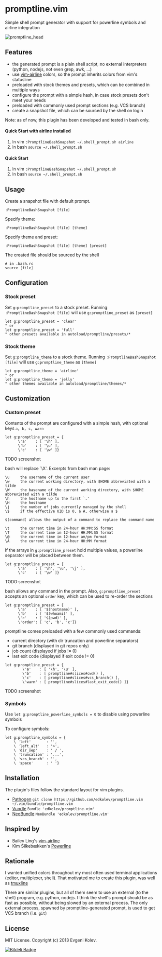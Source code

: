 # promptline.vim

Simple shell prompt generator with support for powerline symbols and airline integration

![promptline_head](https://f.cloud.github.com/assets/1532071/1797552/21be199a-6aef-11e3-8397-67754f12998d.png)

## Features

- the generated prompt is a plain shell script, no external interpreters (python, nodejs, not even grep, awk, ...)
- use [vim-airline][1] colors, so the prompt inherits colors from vim's statusline
- preloaded with stock themes and presets, which can be combined in multiple ways
- configure the prompt with a simple hash, in case stock presets don't meet your needs
- preloaded with commonly used prompt sections (e.g. VCS branch)
- create a snapshot file, which can be sourced by the shell on login

Note: as of now, this plugin has been developed and tested in bash only.

#### Quick Start with airline installed

1. In vim `:PromptlineBashSnapshot ~/.shell_prompt.sh airline`
2. In bash `source ~/.shell_prompt.sh`

#### Quick Start

1. In vim `:PromptlineBashSnapshot ~/.shell_prompt.sh`
2. In bash `source ~/.shell_prompt.sh`

## Usage

Create a snapshot file with default prompt.
```
:PromptlineBashSnapshot [file]
```

Specify theme:
```
:PromptlineBashSnapshot [file] [theme]
```

Specify theme and preset:
```
:PromptlineBashSnapshot [file] [theme] [preset]
```

The created file should be sourced by the shell
```
# in .bash.rc
source [file]
```

## Configuration

### Stock preset

Set `g:promptline_preset` to a stock preset. Running `:PromptlineBashSnapshot [file]` will use `g:promptline_preset` as `[preset]`

```
let g:promptline_preset = 'clear'
" or
let g:promptline_preset = 'full'
" other presets available in autoload/promptline/presets/*
```

### Stock theme

Set `g:promptline_theme` to a stock theme. Running `:PromptlineBashSnapshot [file]` will use `g:promptline_theme` as `[theme]`

```
let g:promptline_theme = 'airline'
" or
let g:promptline_theme = 'jelly'
" other themes available in autoload/promptline/themes/*
```

## Customization

### Custom preset

Contents of the prompt are configured with a simple hash, with optional keys `a, b, c, warn`
```
let g:promptline_preset = {
      \'a'    : [ '\h' ],
      \'b'    : [ '\u' ],
      \'c'    : [ '\w' ]}
```

TODO screenshot

bash will replace `\X'. Excerpts from bash man page:
```
\u     the username of the current user
\w     the current working directory, with $HOME abbreviated with a tilde
\W     the basename of the current working directory, with $HOME abbreviated with a tilde
\h     the hostname up to the first `.'
\H     the hostname
\j     the number of jobs currently managed by the shell
\$     if the effective UID is 0, a #, otherwise a $

$(command) allows the output of a command to replace the command name

\t     the current time in 24-hour HH:MM:SS format
\T     the current time in 12-hour HH:MM:SS format
\@     the current time in 12-hour am/pm format
\A     the current time in 24-hour HH:MM format
```

If the arrays in `g:promptline_preset` hold multiple values, a powerline separator will be placed between them.
```
let g:promptline_preset = {
      \'a'    : [ '\h', '\u', '\j' ],
      \'c'    : [ '\w' ]}
```

TODO screenshot

bash allows any command in the prompt. Also, `g:promptline_preset` accepts an optional `order` key, which can be used to re-order the sections
```
let g:promptline_preset = {
      \'a'    : [ '$(hostname)' ],
      \'b'    : [ '$(whoami)' ],
      \'c'    : [ '$(pwd)' ],
      \'order': [ 'c', 'b', 'c']}
```

promptline comes preloaded with a few commonly used commands:
- current directory (with dir truncation and powerline separators)
- git branch (displayed in git repos only)
- job count (displayed if jobs != 0)
- last exit code (displayed if exit code != 0)
```
let g:promptline_preset = {
        \'a'    : [ '\h', '\u' ],
        \'b'    : [ promptline#slices#cwd() ],
        \'c'    : [ promptline#slices#vcs_branch() ],
        \'warn' : [ promptline#slices#last_exit_code() ]}
```

TODO screenshot

### Symbols

Use `let g:promptline_powerline_symbols = 0` to disable using powerline symbols

To configure symbols:
```
let g:promptline_symbols = {
    \ 'left'       : '',
    \ 'left_alt'   : '>',
    \ 'dir_sep'    : ' / ',
    \ 'truncation' : '...',
    \ 'vcs_branch' : '',
    \ 'space'      : ' '}
```

## Installation

The plugin's files follow the standard layout for vim plugins.

- [Pathogen][4] `git clone https://github.com/edkolev/promptline.vim ~/.vim/bundle/promptline.vim`
- [Vundle][5] `Bundle 'edkolev/promptline.vim'`
- [NeoBundle][6] `NeoBundle 'edkolev/promptline.vim'`

## Inspired by

- Bailey Ling's [vim-airline][1]
- Kim Silkebækken's [Powerline][2]

## Rationale

I wanted unified colors throughout my most often used terminal applications (editor, multiplexer, shell).
That motivated me to create this plugin, was well as [tmuxline][3]

There are similar plugins, but all of them seem to use an external (to the shell) program, e.g. python, nodejs.
I think the shell's prompt should be as fast as possible, without being slowed by an external process.
The only external process, spawned by promptline-generated prompt, is used to get VCS branch (i.e. `git`)

## License

MIT License. Copyright (c) 2013 Evgeni Kolev.

[![Bitdeli Badge](https://d2weczhvl823v0.cloudfront.net/edkolev/promptline.vim/trend.png)](https://bitdeli.com/free "Bitdeli Badge")

[1]: https://github.com/bling/vim-airline
[2]: https://github.com/Lokaltog/powerline
[3]: https://github.com/edkolev/tmuxline.vim
[4]: https://github.com/tpope/vim-pathogen
[5]: https://github.com/gmarik/vundle
[6]: https://github.com/Shougo/neobundle.vim
